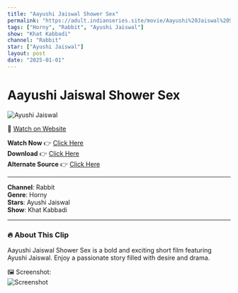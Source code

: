 ```yaml
---
title: "Aayushi Jaiswal Shower Sex"
permalink: "https://adult.indianseries.site/movie/Aayushi%20Jaiswal%20Shower%20Sex"
tags: ["Horny", "Rabbit", "Ayushi Jaiswal"]
show: "Khat Kabbadi"
channel: "Rabbit"
star: ["Ayushi Jaiswal"]
layout: post
date: "2025-01-01"
---
```


# Aayushi Jaiswal Shower Sex

![Ayushi Jaiswal](https://shorts.desisins.com/wp-content/uploads/2024/07/Aayushi-Jaiswal-Barkha-Khat-Kabaddi-Rabbit-DesiSins.com_.jpg)

🔗 [Watch on Website](https://adult.indianseries.site/movie/Aayushi%20Jaiswal%20Shower%20Sex)

**Watch Now** 👉 [Click Here](https://adult.indianseries.site/movie/Aayushi%20Jaiswal%20Shower%20Sex)  
**Download** 👉 [Click Here](https://adult.indianseries.site/movie/Aayushi%20Jaiswal%20Shower%20Sex)  
**Alternate Source** 👉 [Click Here](https://adult.indianseries.site/movie/Aayushi%20Jaiswal%20Shower%20Sex)

---

**Channel**: Rabbit  
**Genre**: Horny  
**Stars**: Ayushi Jaiswal  
**Show**: Khat Kabbadi

---

### 🔥 About This Clip

Aayushi Jaiswal Shower Sex is a bold and exciting short film featuring Ayushi Jaiswal. Enjoy a passionate story filled with desire and drama.
 
🖼️ Screenshot:  
![Screenshot](https://shorts.desisins.com/wp-content/uploads/2024/07/Aayushi-Jaiswal-Barkha-Khat-Kabaddi-Rabbit-DesiSins.com_.jpg)
